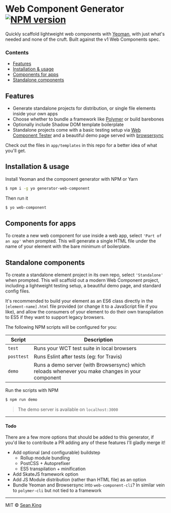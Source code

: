 # Web Component Generator [![NPM version][npm-badge]][npm-url]

Quickly scaffold lightweight web components with [Yeoman][yeoman], with just what's needed and none of the cruft. Built against the v1 Web Components spec.

### Contents

<!-- MarkdownTOC -->

- [Features](#features)
- [Installation & usage](#installation--usage)
- [Components for apps](#components-for-apps)
- [Standalone components](#standalone-components)

## Features

- Generate standalone projects for distribution, or single file elements inside your own apps
- Choose whether to bundle a framework like [Polymer][polymer] or build barebones
- Optionally include Shadow DOM template boilerplate
- Standalone projects come with a basic testing setup via [Web Component Tester][wct] and a beautiful demo page served with [browsersync][browsersync]

Check out the files in `app/templates` in this repo for a better idea of what you'll get.

## Installation & usage

Install Yeoman and the component generator with NPM or Yarn

```sh
$ npm i -g yo generator-web-component
```

Then run it

```sh
$ yo web-component
```

## Components for apps

To create a new web component for use inside a web app, select `'Part of an app'` when prompted. This will generate a single HTML file under the name of your element with the bare minimum of boilerplate.

## Standalone components

To create a standalone element project in its own repo, select `'Standalone'` when prompted. This will scaffold out a modern Web Component project, including a lightweight testing setup, a beautiful demo page, and standard config files.

It's recommended to build your element as an ES6 class directly in the `[element-name].html` file provided (or change it to a JavaScript file if you like), and allow the consumers of your element to do their own transpilation to ES5 if they want to support legacy browsers.

The following NPM scripts will be configured for you:

Script     | Description                                                                                                           
---------- | -----------                                                                                                           
`test`     | Runs your WCT test suite in local browsers                                                                            
`posttest` | Runs Eslint after tests (eg: for Travis)                                                                              
`demo`     | Runs a demo server (with Browsersync) which reloads whenever you make changes in your component

Run the scripts with NPM

```sh
$ npm run demo
```

> The demo server is available on `localhost:3000`

***

#### Todo

There are a few more options that should be added to this generator, if you'd like to contribute a PR adding any of these features I'll gladly merge it!

- Add optional (and configurable) buildstep
    - Rollup module bundling
    - PostCSS + Autoprefixer 
    - ES5 transpilation + minification 
- Add SkateJS framework option
- Add JS Module distribution (rather than HTML file) as an option
- Bundle Yeoman and Browsersync into `web-component-cli`? In similar vein to `polymer-cli` but not tied to a framework


***

MIT © [Sean King](https://twitter.com/seaneking)

[npm-badge]: https://img.shields.io/npm/v/generator-web-component.svg
[npm-url]: https://npmjs.org/package/generator-web-component

[yeoman]: http://yeoman.io
[polymer]: https://polymer-project.org
[wct]: https://github.com/Polymer/web-component-tester
[browsersync]: http://browsersync.io/
